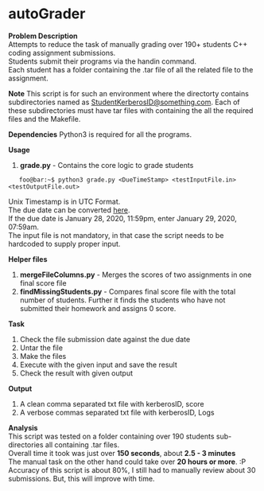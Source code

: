 # autoGrader
<strong>Problem Description</strong>\
Attempts to reduce the task of manually grading over 190+ students C++ coding assignment submissions.\
Students submit their programs via the handin command.\
Each student has a folder containing the .tar file of all the related file to the assignment.

<strong>Note</strong>
This script is for such an environment where the directorty contains subdirectories named as StudentKerberosID@something.com.
Each of these subdirectories must have tar files with containing the all the required files and the Makefile.

<strong>Dependencies</strong>
Python3 is required for all the programs.

<strong>Usage</strong>
1. <strong>grade.py</strong> - Contains the core logic to grade students
```console
   foo@bar:~$ python3 grade.py <DueTimeStamp> <testInputFile.in> <testOutputFile.out>
```
Unix Timestamp is in UTC Format.\
The due date can be converted [here](https://www.unixtimestamp.com/index.php).\
If the due date is January 28, 2020, 11:59pm, enter January 29, 2020, 07:59am.\
The input file is not mandatory, in that case the script needs to be hardcoded to supply proper input.

<strong>Helper files</strong>
1. <strong>mergeFileColumns.py</strong> - Merges the scores of two assignments in one final score file
2. <strong>findMissingStudents.py</strong> - Compares final score file with the total number of students. Further it finds the students who have not submitted their homework and assigns 0 score.

<strong>Task</strong>
1. Check the file submission date against the due date
2. Untar the file
3. Make the files
4. Execute with the given input and save the result
5. Check the result with given output

<strong>Output</strong>
1. A clean comma separated txt file with kerberosID, score
2. A verbose commas separated txt file with kerberosID, Logs

<strong>Analysis</strong>\
This script was tested on a folder containing over 190 students sub-directories all containing .tar files.\
Overall time it took was just over <strong>150 seconds</strong>, about <strong>2.5 - 3 minutes</strong>\
The manual task on the other hand could take over <strong>20 hours or more</strong>. :P
Accuracy of this script is about 80%, I still had to manually review about 30 submissions. But, this will improve with time.
